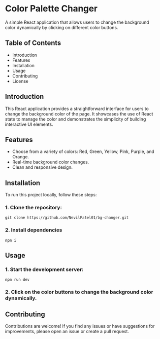 # Color Palette Changer

A simple React application that allows users to change the background color dynamically by clicking on different color buttons.

## Table of Contents

- Introduction
- Features
- Installation
- Usage
- Contributing
- License

## Introduction

This React application provides a straightforward interface for users to change the background color of the page. It showcases the use of React state to manage the color and demonstrates the simplicity of building interactive UI elements.

## Features

- Choose from a variety of colors: Red, Green, Yellow, Pink, Purple, and Orange.
- Real-time background color changes.
- Clean and responsive design.

## Installation

To run this project locally, follow these steps:

### 1. Clone the repository:

```
git clone https://github.com/NevilPatel01/bg-changer.git
```

### 2. Install dependencies

```
npm i
```

## Usage

### 1. Start the development server:

```
npm run dev
```

### 2. Click on the color buttons to change the background color dynamically.

## Contributing

Contributions are welcome! If you find any issues or have suggestions for improvements, please open an issue or create a pull request.
